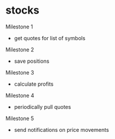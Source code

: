 # stocks

Milestone 1
- get quotes for list of symbols

Milestone 2
- save positions

Milestone 3
- calculate profits

Milestone 4
- periodically pull quotes

Milestone 5
- send notifications on price movements
